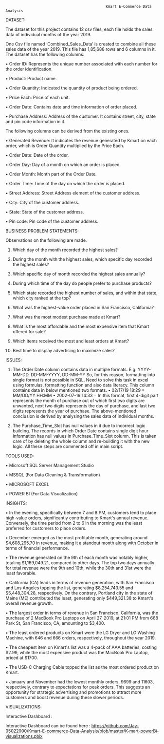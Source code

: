                                                   Kmart E-Commerce Data Analysis



DATASET:

The dataset for this project contains 12 csv files, each file holds the sales data of individual months of the year 2019.

One Csv file named ‘Combined_Sales_Data’ is created to combine all these sales data of the year 2019. This file has 1,85,688 rows and 6 columns in it.
The dataset has the following columns.

• Order ID: Represents the unique number associated with each number for the order identification.

• Product: Product name.

• Order Quantity: Indicated the quantity of product being ordered.

• Price Each: Price of each unit.

• Order Date: Contains date and time information of order placed.

• Purchase Address: Address of the customer. It contains street, city, state and pin code information in it.

The following columns can be derived from the existing ones.

• Generated Revenue: It indicates the revenue generated by Kmart on each order, which is Order Quantity multiplied by the Price Each.

• Order Date: Date of the order.

• Order Day: Day of a month on which an order is placed.

• Order Month: Month part of the Order Date.

• Order Time: Time of the day on which the order is placed.

• Street Address: Street Address element of the customer address.

• City: City of the customer address.

• State: State of the customer address.

• Pin code: Pin code of the customer address.


BUSINESS PROBLEM STATEMENTS:

Observations on the following are made.

1) Which day of the month recorded the highest sales?

2) During the month with the highest sales, which specific day recorded the highest sales?

3) Which specific day of month recorded the highest sales annually?

4) During which time of the day do people prefer to purchase products?

5) Which state recorded the highest number of sales, and within that state, which city ranked at the top?

6) What was the highest-value order placed in San Francisco, California?

7) What was the most modest purchase made at Kmart?

8) What is the most affordable and the most expensive item that Kmart offered for sale?

10) Which items received the most and least orders at Kmart?

11) Best time to display advertising to maximize sales?

ISSUES:

1) The Order Date column contains data in multiple formats. E.g. YYYY-MM-DD, DD-MM-YYYY, DD-MM-YY So, for this reason, formatting into single format is not possible in SQL. Need to solve this task in excel using formulas, formatting function and also data literacy. This column contains data in below mentioned two formats. • 02/17/19 18:29 = MM/DD/YY HH:MM • 2002-07-19 14:33 = In this format, first 4-digit part represents the month of purchase out of which first two digits are unwanted, next two digits represents the day of purchase, and last two digits represents the year of purchase. The above-mentioned conclusion is derived by analysing the sales data of individual months.

2) The Purchase_Time_Slot has null values in it due to incorrect logic building. The records in which Order Date contains single digit hour information has null values in Purchase_Time_Slot column. This is taken care of by deleting the whole column and re-building it with the new logic. All these steps are commented off in main script.


TOOLS USED:

• Microsoft SQL Server Management Studio

• MSSQL (For Data Cleaning & Transformation)

• MICROSOFT EXCEL

• POWER BI (For Data Visualization)


INSIGHTS:

• In the evening, specifically between 7 and 8 PM, customers tend to place high-value orders, significantly contributing to Kmart's annual revenue. Conversely, the time period from 2 to 6 in the morning was the least preferred for customers to place orders.

• December emerged as the most profitable month, generating around $4,608,295.70 in revenue, making it a standout month along with October in terms of financial performance.

• The revenue generated on the 9th of each month was notably higher, totaling $1,169,049.21, compared to other days. The top two days annually for total revenue were the 9th and 10th, while the 30th and 31st were the least favorable.

• California (CA) leads in terms of revenue generation, with San Francisco and Los Angeles topping the list, generating $8,254,743.55 and $5,448,304.28, respectively. On the contrary, Portland city in the state of Maine (ME) contributed the least, generating only $449,321.38 to Kmart's overall revenue growth.

• The largest order in terms of revenue in San Francisco, California, was the purchase of 2 MacBook Pro Laptops on April 27, 2019, at 21:01 PM from 668 Park St, San Francisco, CA, amounting to $3,400.

• The least ordered products on Kmart were the LG Dryer and LG Washing Machine, with 646 and 666 orders, respectively, throughout the year 2019.

• The cheapest item on Kmart's list was a 4-pack of AAA batteries, costing $2.99, while the most expensive product was the MacBook Pro Laptop, priced at $1700.

• The USB-C Charging Cable topped the list as the most ordered product on Kmart.

• January and November had the lowest monthly orders, 9699 and 11603, respectively, contrary to expectations for peak orders. This suggests an opportunity for strategic advertising and promotions to attract more customers and boost revenue during these slower periods.

VISUALIZATIONS:

Interactive Dashboard :

Interactive Dashboard can be found here : https://github.com/Jay-05022000/Kmart-E-commerce-Data-Analysis/blob/master/K-mart-powerBi-visualizations.pbix

 
